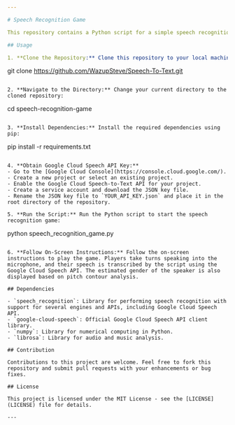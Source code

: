 ```yaml
---

# Speech Recognition Game

This repository contains a Python script for a simple speech recognition game where two players take turns speaking into a microphone, and the script transcribes their speech using the Google Cloud Speech API. The game also estimates the speaker's gender based on their pitch contour.

## Usage

1. **Clone the Repository:** Clone this repository to your local machine using the following command:
   ```
   git clone https://github.com/WazupSteve/Speech-To-Text.git
   ```

2. **Navigate to the Directory:** Change your current directory to the cloned repository:
   ```
   cd speech-recognition-game
   ```

3. **Install Dependencies:** Install the required dependencies using pip:
   ```
   pip install -r requirements.txt
   ```

4. **Obtain Google Cloud Speech API Key:**
   - Go to the [Google Cloud Console](https://console.cloud.google.com/).
   - Create a new project or select an existing project.
   - Enable the Google Cloud Speech-to-Text API for your project.
   - Create a service account and download the JSON key file.
   - Rename the JSON key file to `YOUR_API_KEY.json` and place it in the root directory of the repository.

5. **Run the Script:** Run the Python script to start the speech recognition game:
   ```
   python speech_recognition_game.py
   ```

6. **Follow On-Screen Instructions:** Follow the on-screen instructions to play the game. Players take turns speaking into the microphone, and their speech is transcribed by the script using the Google Cloud Speech API. The estimated gender of the speaker is also displayed based on pitch contour analysis.

## Dependencies

- `speech_recognition`: Library for performing speech recognition with support for several engines and APIs, including Google Cloud Speech API.
- `google-cloud-speech`: Official Google Cloud Speech API client library.
- `numpy`: Library for numerical computing in Python.
- `librosa`: Library for audio and music analysis.

## Contribution

Contributions to this project are welcome. Feel free to fork this repository and submit pull requests with your enhancements or bug fixes.

## License

This project is licensed under the MIT License - see the [LICENSE](LICENSE) file for details.

---
```


